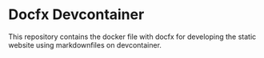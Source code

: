 # Docfx Devcontainer
This repository contains the docker file with docfx for developing the static website using markdownfiles on devcontainer.